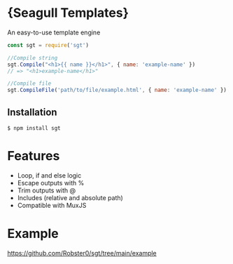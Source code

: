 # {Seagull Templates}

An easy-to-use template engine

```js
const sgt = require('sgt')

//Compile string
sgt.Compile("<h1>{{ name }}</h1>", { name: 'example-name' })
// => "<h1>example-name</h1>"

//Compile file
sgt.CompileFile('path/to/file/example.html', { name: 'example-name' })
```

## Installation
```
$ npm install sgt
```

# Features
* Loop, if and else logic
* Escape outputs with %
* Trim outputs with @
* Includes (relative and absolute path)
* Compatible with MuxJS

# Example
https://github.com/Robster0/sgt/tree/main/example
